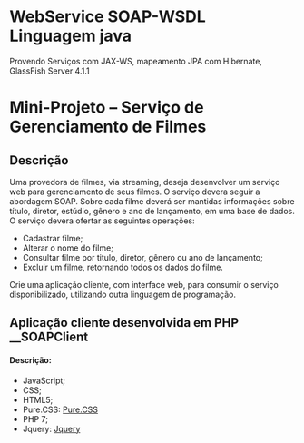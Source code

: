 # WebService SOAP-WSDL Linguagem java 
Provendo Serviços com JAX-WS, mapeamento JPA com Hibernate,  GlassFish Server 4.1.1

# Mini-Projeto – Serviço de Gerenciamento de Filmes

## Descrição

Uma provedora de filmes, via streaming, deseja desenvolver um serviço web para gerenciamento de seus filmes. O serviço devera seguir a abordagem SOAP. Sobre cada filme deverá ser mantidas informações sobre título, diretor, estúdio, gênero e ano de lançamento, em
uma base de dados. O serviço devera ofertar as seguintes operações:

 + Cadastrar filme;
 + Alterar o nome do filme;
 + Consultar filme por titulo, diretor, gênero ou ano de lançamento;
 + Excluir um filme, retornando todos os dados do filme.
  
Crie uma aplicação cliente, com interface web, para consumir o serviço disponibilizado,
utilizando outra linguagem de programação.

## Aplicação cliente desenvolvida em PHP __SOAPClient

#### Descrição:

+ JavaScript;
+ CSS;
+ HTML5;
+ Pure.CSS: [Pure.CSS](https://purecss.io/ "Clique para conferir!")
+ PHP 7;
+ Jquery: [Jquery](https://jquery.com/ "Clique para conferir!")


